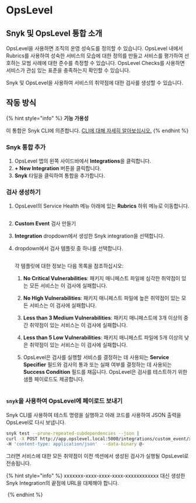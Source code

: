 # OpsLevel

## Snyk 및 OpsLevel 통합 소개

OpsLevel을 사용하면 조직의 운영 성숙도를 정의할 수 있습니다. OpsLevel 내에서 Rubrics를 사용하여 성숙한 서비스의 모습에 대한 정의를 만들고 서비스를 평가하여 선호하는 모범 사례에 대한 준수를 측정할 수 있습니다. OpsLevel Checks를 사용하면 서비스가 관심 있는 표준을 충족하는지 확인할 수 있습니다.

Snyk 및 OpsLevel을 사용하여 서비스의 취약점에 대한 검사를 생성할 수 있습니다.

## 작동 방식

{% hint style="info" %}
**기능 가용성**

이 통합은 Snyk CLI에 의존합니다. [CLI에 대해 자세히 알아보십시오.](../../snyk-cli/guides-for-our-cli/cli-reference.md)
{% endhint %}

### Snyk 통합 추가

1. OpsLevel 앱의 왼쪽 사이드바에서 **Integrations**을 클릭합니다.
2. **+ New Integration** 버튼을 클릭합니다.
3. **Snyk** 타일을 클릭하여 통합을 추가합니다.

### 검사 생성하기

1.  OpsLevel의 Service Health 메뉴 아래에 있는 **Rubrics** 하위 메뉴로 이동합니다.

    <img src="../../../.gitbook/assets/image (66) (1).png" alt="" data-size="original">
2. **Custom Event** 검사 만들기
3. **Integration** dropdown에서 생성한 Snyk integration을 선택합니다.
4.  dropdown에서 검사 템플릿 중 하나를 선택합니다.

    <img src="../../../.gitbook/assets/image (63) (1) (1).png" alt="" data-size="original">

    각 템플릿에 대한 정보는 다음 목록을 참조하십시오:

    1. **No Critical Vulnerabilities**: 패키지 매니페스트 파일에 심각한 취약점이 있는 모든 서비스는 이 검사에 실패합니다.
    2. **No High Vulnerabilities**: 패키지 매니페스트 파일에 높은 취약점이 있는 모든 서비스는 이 검사에 실패합니다.
    3. **Less than 3 Medium Vulnerabilities**: 패키지 매니페스트에 3개 이상의 중간 취약점이 있는 서비스는 이 검사에 실패합니다.
    4. **Less than 5 Low Vulnerabilities**: 패키지 매니페스트 파일에 5개 이상의 낮은 취약점이 있는 서비스는 이 검사에 실패합니다.
    5.  OpsLevel은 검사를 실행할 서비스를 결정하는 데 사용되는 **Service Specifier** 필드와 검사의 통과 또는 실패 여부를 결정하는 데 사용되는 **Success Condition** 필드를 채웁니다. OpsLevel은 검사를 테스트하기 위한 샘플 페이로드도 제공합니다.

        <img src="../../../.gitbook/assets/image (73) (2).png" alt="" data-size="original">

### `snyk`을 사용하여 OpsLevel에 페이로드 보내기

Snyk CLI를 사용하여 테스트 명령을 실행하고 아래 코드를 사용하여 JSON 출력을 OpsLevel로 다시 보냅니다.

```bash
snyk test --prune-repeated-subdependencies --json |
curl -X POST http://app.opslevel.local:5000/integrations/custom_event/xxxxxxx-xxxx-xxxx-xxxx-xxxxxxxxxxxx \
-H 'content-type: application/json'  --data-binary @-
```

그러면 서비스에 대한 모든 취약점이 이전 섹션에서 생성된 검사가 실행될 OpsLevel로 전송됩니다.

{% hint style="info" %}
xxxxxxx-xxxx-xxxx-xxxx-xxxxxxxxxxxx 대신 생성한 Snyk Integration의 끝점에 URL을 대체해야 합니다.

<img src="../../../.gitbook/assets/image (70) (1) (1).png" alt="" data-size="original">
{% endhint %}
